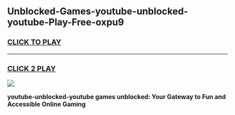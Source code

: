 
## Unblocked-Games-youtube-unblocked-youtube-Play-Free-oxpu9
<h3>
<a href="https://premium76.site?title=youtube-unblocked-youtube&ref=18A1">CLICK TO PLAY</a></h3>
<hr>

<h3>
<a href="https://premium76.site?title=youtube-unblocked-youtube&ref=18A1">CLICK 2 PLAY</a>
  
</h3>

<a href="https://premium76.site?title=youtube-unblocked-youtube&ref=18A1"><img src="https://clearcache.store/games.png"></a>


**youtube-unblocked-youtube games unblocked: Your Gateway to Fun and Accessible Online Gaming**
